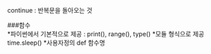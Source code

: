 continue : 반복문을 돌아오는 것

###함수  
*파이썬에서 기본적으로 제공 : print(), range(), type()
*모듈 형식으로 제공 time.sleep()
*사용자정의
  def 함수명
